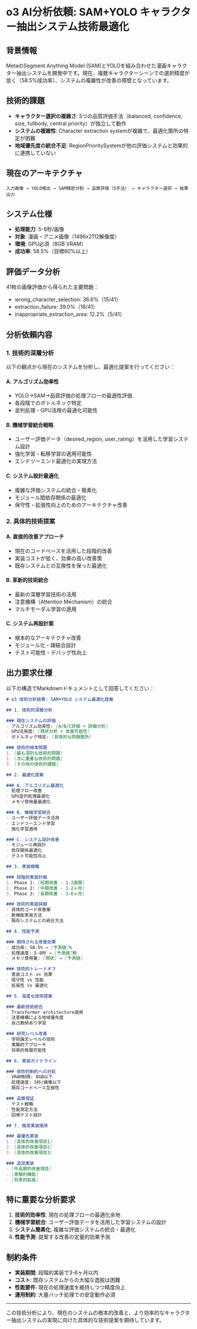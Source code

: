 # o3 AI分析依頼: SAM+YOLO キャラクター抽出システム技術最適化

## 背景情報
MetaのSegment Anything Model (SAM)とYOLOを組み合わせた漫画キャラクター抽出システムを開発中です。現在、複数キャラクターシーンでの選択精度が低く（58.5%成功率）、システムの複雑性が改善の障壁となっています。

## 技術的課題
- **キャラクター選択の複雑さ**: 5つの品質評価手法（balanced, confidence, size, fullbody, central priority）が独立して動作
- **システムの複雑性**: Character extraction systemが複雑で、最適化箇所の特定が困難
- **地域優先度の統合不足**: RegionPrioritySystemが他の評価システムと効果的に連携していない

## 現在のアーキテクチャ
```
入力画像 → YOLO検出 → SAM精密分割 → 品質評価（5手法） → キャラクター選択 → 結果出力
```

## システム仕様
- **処理能力**: 5-8秒/画像
- **対象**: 漫画・アニメ画像（1496x2112解像度）
- **環境**: GPU必須（8GB VRAM）
- **成功率**: 58.5%（目標80%以上）

## 評価データ分析
41枚の画像評価から得られた主要問題：
- wrong_character_selection: 36.6%（15/41）
- extraction_failure: 39.0%（16/41）
- inappropriate_extraction_area: 12.2%（5/41）

## 分析依頼内容

### 1. 技術的深層分析
以下の観点から現在のシステムを分析し、最適化提案を行ってください：

#### A. アルゴリズム効率性
- YOLO→SAM→品質評価の処理フローの最適性評価
- 各段階でのボトルネック特定
- 並列処理・GPU活用の最適化可能性

#### B. 機械学習統合戦略
- ユーザー評価データ（desired_region, user_rating）を活用した学習システム設計
- 強化学習・転移学習の適用可能性
- エンドツーエンド最適化の実現方法

#### C. システム設計最適化
- 複雑な評価システムの統合・簡素化
- モジュール間依存関係の最適化
- 保守性・拡張性向上のためのアーキテクチャ改善

### 2. 具体的技術提案

#### A. 直接的改善アプローチ
- 現在のコードベースを活用した段階的改善
- 実装コストが低く、効果の高い改善策
- 既存システムとの互換性を保った最適化

#### B. 革新的技術統合
- 最新の深層学習技術の活用
- 注意機構（Attention Mechanism）の統合
- マルチモーダル学習の適用

#### C. システム再設計案
- 根本的なアーキテクチャ改善
- モジュール化・疎結合設計
- テスト可能性・デバッグ性向上

## 出力要求仕様

以下の構造でMarkdownドキュメントとして回答してください：

```markdown
# o3 技術分析結果: SAM+YOLO システム最適化提案

## 1. 技術的深層分析

### 現在システムの評価
- アルゴリズム効率性: [A/B/C評価 + 詳細分析]
- GPU活用度: [現状分析 + 改善可能性]
- ボトルネック特定: [具体的な問題箇所]

### 技術的根本問題
1. [最も深刻な技術的問題]
2. [次に重要な技術的問題]
3. [その他の技術的課題]

## 2. 最適化提案

### A. アルゴリズム最適化
- 処理フロー改善
- GPU並列処理最適化
- メモリ使用量最適化

### B. 機械学習統合
- ユーザー評価データ活用
- エンドツーエンド学習
- 強化学習適用

### C. システム設計改善
- モジュール再設計
- 依存関係最適化
- テスト可能性向上

## 3. 実装戦略

### 段階的実装計画
1. Phase 1: [短期改善 - 1-2週間]
2. Phase 2: [中期改善 - 1-2ヶ月]
3. Phase 3: [長期改善 - 3-6ヶ月]

### 技術的実装詳細
- 具体的コード改善案
- 新機能実装方法
- 既存システムとの統合方法

## 4. 性能予測

### 期待される改善効果
- 成功率: 58.5% → [予測値]%
- 処理速度: 5-8秒 → [予測値]秒
- メモリ使用量: [現状] → [予測値]

### 技術的トレードオフ
- 実装コスト vs 効果
- 保守性 vs 性能
- 拡張性 vs 最適化

## 5. 高度な技術提案

### 最新技術統合
- Transformer architecture適用
- 注意機構による地域優先度
- 自己教師あり学習

### 研究レベル改善
- 学術論文レベルの技術
- 実験的アプローチ
- 将来的発展可能性

## 6. 実装ガイドライン

### 技術的制約への対処
- VRAM制限: 8GB以下
- 処理速度: 5秒/画像以下
- 既存コードベース互換性

### 品質保証
- テスト戦略
- 性能測定方法
- 回帰テスト設計

## 7. 推奨実装順序

### 最優先実装
1. [具体的改善項目1]
2. [具体的改善項目2]
3. [具体的改善項目3]

### 追加実装
- [中長期的改善項目]
- [実験的機能]
- [将来的拡張]
```

## 特に重要な分析要求

1. **技術的効率性**: 現在の処理フローの最適化余地
2. **機械学習統合**: ユーザー評価データを活用した学習システムの設計
3. **システム簡素化**: 複雑な評価システムの統合・最適化
4. **性能予測**: 提案する改善の定量的効果予測

## 制約条件

- **実装期間**: 段階的実装で3-6ヶ月以内
- **コスト**: 既存システムからの大幅な逸脱は困難
- **性能要件**: 現在の処理速度を維持しつつ精度向上
- **運用制約**: 大量バッチ処理での安定動作必須

---

この技術分析により、現在のシステムの根本的改善と、より効率的なキャラクター抽出システムの実現に向けた具体的な技術提案を期待しています。